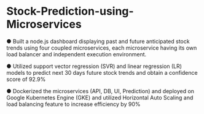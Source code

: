 # Stock-Prediction-using-Microservices
● Built a node.js dashboard displaying past and future anticipated stock trends using four coupled microservices, each microservice
having its own load balancer and independent execution environment.

● Utilized support vector regression (SVR) and linear regression (LR) models to predict next 30 days future stock trends and obtain a
confidence score of 92.9%

● Dockerized the microservices (API, DB, UI, Prediction) and deployed on Google Kubernetes Engine (GKE) and utilized Horizontal
Auto Scaling and load balancing feature to increase efficiency by 90%
